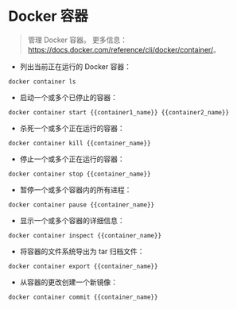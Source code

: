 # Docker 容器

> 管理 Docker 容器。
> 更多信息：<https://docs.docker.com/reference/cli/docker/container/>。

- 列出当前正在运行的 Docker 容器：

`docker container ls`

- 启动一个或多个已停止的容器：

`docker container start {{container1_name}} {{container2_name}}`

- 杀死一个或多个正在运行的容器：

`docker container kill {{container_name}}`

- 停止一个或多个正在运行的容器：

`docker container stop {{container_name}}`

- 暂停一个或多个容器内的所有进程：

`docker container pause {{container_name}}`

- 显示一个或多个容器的详细信息：

`docker container inspect {{container_name}}`

- 将容器的文件系统导出为 tar 归档文件：

`docker container export {{container_name}}`

- 从容器的更改创建一个新镜像：

`docker container commit {{container_name}}`